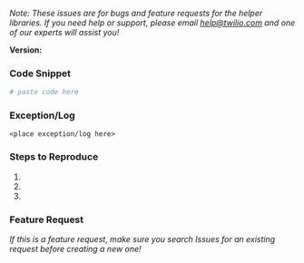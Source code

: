 *Note: These issues are for bugs and feature requests for the helper libraries.
If you need help or support, please email help@twilio.com and one of our experts
will assist you!*


**Version:**

### Code Snippet
```ruby
# paste code here
```

### Exception/Log
```
<place exception/log here>
```

### Steps to Reproduce
1.
2.
3.


### Feature Request
_If this is a feature request, make sure you search Issues for an existing
request before creating a new one!_